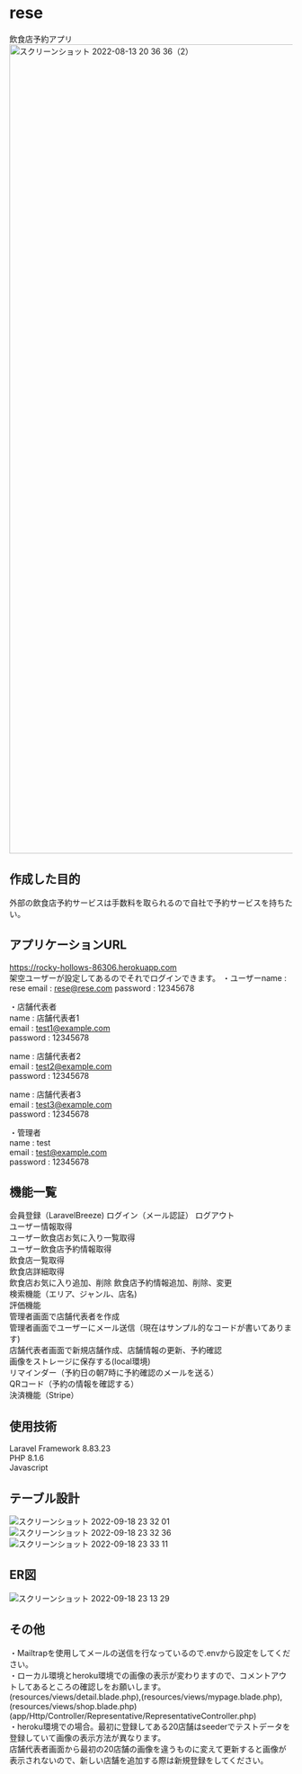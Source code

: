 # rese
飲食店予約アプリ
<img width="1440" alt="スクリーンショット 2022-08-13 20 36 36（2）" src="https://user-images.githubusercontent.com/104364543/184491124-9c12d741-f354-4e0c-8a96-e16d1c7507ed.png">

## 作成した目的
外部の飲食店予約サービスは手数料を取られるので自社で予約サービスを持ちたい。  

## アプリケーションURL
https://rocky-hollows-86306.herokuapp.com  
架空ユーザーが設定してあるのでそれでログインできます。
・ユーザーname : rese
email : rese@rese.com
password : 12345678

・店舗代表者  
name : 店舗代表者1  
email : test1@example.com  
password : 12345678  

name : 店舗代表者2  
email : test2@example.com  
password : 12345678  

name : 店舗代表者3  
email : test3@example.com  
password : 12345678  

・管理者   
name : test  
email : test@example.com  
password : 12345678  



## 機能一覧
会員登録（LaravelBreeze) 
ログイン（メール認証）
ログアウト  
ユーザー情報取得  
ユーザー飲食店お気に入り一覧取得  
ユーザー飲食店予約情報取得  
飲食店一覧取得  
飲食店詳細取得  
飲食店お気に入り追加、削除
飲食店予約情報追加、削除、変更  
検索機能（エリア、ジャンル、店名)  
評価機能  
管理者画面で店舗代表者を作成  
管理者画面でユーザーにメール送信（現在はサンプル的なコードが書いてあります)  
店舗代表者画面で新規店舗作成、店舗情報の更新、予約確認  
画像をストレージに保存する(local環境)  
リマインダー（予約日の朝7時に予約確認のメールを送る）  
QRコード（予約の情報を確認する）  
決済機能（Stripe）  


## 使用技術
Laravel Framework 8.83.23  
PHP 8.1.6  
Javascript  

## テーブル設計
![スクリーンショット 2022-09-18 23 32 01](https://user-images.githubusercontent.com/104364543/190912397-1855991d-1438-4be6-abae-93273d3557ee.png)  
![スクリーンショット 2022-09-18 23 32 36](https://user-images.githubusercontent.com/104364543/190912449-4035653a-200d-4f9f-8bc5-4911a2bf3bef.png)  
![スクリーンショット 2022-09-18 23 33 11](https://user-images.githubusercontent.com/104364543/190912466-0f8af79b-d44a-4c12-a95d-7b5549e0bbd8.png)  

## ER図
![スクリーンショット 2022-09-18 23 13 29](https://user-images.githubusercontent.com/104364543/190911681-3a8c2f59-7b9a-4359-b87c-f79e9a6c4c79.png)

## その他
・Mailtrapを使用してメールの送信を行なっているので.envから設定をしてください。  
・ローカル環境とheroku環境での画像の表示が変わりますので、コメントアウトしてあるところの確認しをお願いします。 
  (resources/views/detail.blade.php),(resources/views/mypage.blade.php),(resources/views/shop.blade.php)  
  (app/Http/Controller/Representative/RepresentativeController.php)  
・heroku環境での場合。最初に登録してある20店舗はseederでテストデータを登録していて画像の表示方法が異なります。  
  店舗代表者画面から最初の20店舗の画像を違うものに変えて更新すると画像が表示されないので、新しい店舗を追加する際は新規登録をしてください。  

